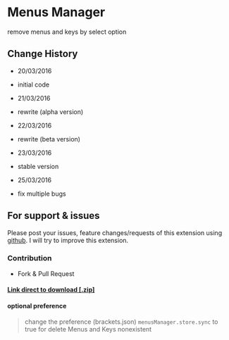 # Menus Manager
remove menus and keys by select option

## Change History

- 20/03/2016
 * initial code
- 21/03/2016
 * rewrite (alpha version)
- 22/03/2016
 * rewrite (beta version)
- 23/03/2016
 * stable version
- 25/03/2016
 * fix multiple bugs

## For support & issues

Please post your issues, feature changes/requests of this extension using [github](https://github.com/DH3ALEJANDRO/brackets-menus.manager/issues). I will try to improve this extension.

### Contribution
 - Fork & Pull Request

#### [Link direct to download [.zip]](https://s3.amazonaws.com/extend.brackets/brackets-menus.manager/brackets-menus.manager-1.0.4.zip)

#### optional preference

> change the preference (brackets.json) `menusManager.store.sync` to true for delete Menus and Keys nonexistent
